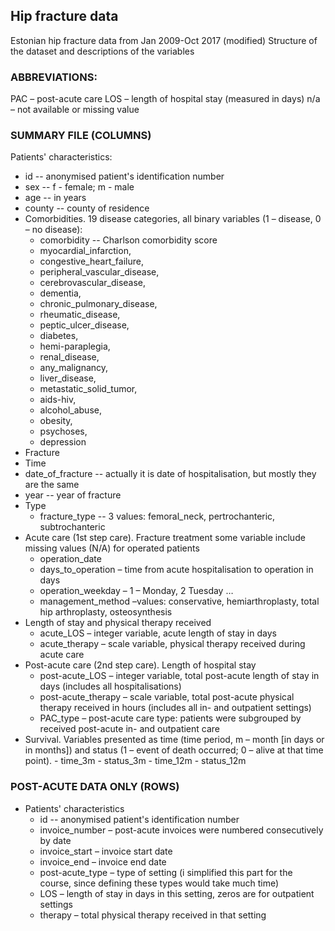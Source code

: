 ## Hip fracture data

Estonian hip fracture data from Jan 2009-Oct 2017 (modified)
Structure of the dataset and descriptions of the variables

### ABBREVIATIONS:
PAC – post-acute care
LOS – length of hospital stay (measured in days)
n/a – not available or missing value

### SUMMARY FILE (COLUMNS)
Patients' characteristics:

+	id -- anonymised patient's identification number
+	sex -- f - female; m - male
+	age -- in years
+	county -- county of residence
+	Comorbidities. 19 disease categories, all binary variables (1 – disease, 0 – no disease):
      - comorbidity -- Charlson comorbidity score
      - myocardial_infarction, 
      - congestive_heart_failure, 
      - peripheral_vascular_disease, 
      - cerebrovascular_disease, 
      - dementia, 
      - chronic_pulmonary_disease, 
      - rheumatic_disease, 
      - peptic_ulcer_disease, 
      - diabetes, 
      - hemi-paraplegia, 
      - renal_disease, 
      - any_malignancy, 
      - liver_disease, 
      - metastatic_solid_tumor, 
      - aids-hiv, 
      - alcohol_abuse, 
      - obesity, 
      - psychoses, 
      - depression
+	Fracture 
+ Time
+	date_of_fracture -- actually it is date of hospitalisation, but mostly they are the same
+ year -- year of fracture
+	Type
      -	fracture_type -- 3 values: femoral_neck, pertrochanteric, subtrochanteric
+	Acute care (1st step care). Fracture treatment some variable include missing values (N/A) for operated patients
    -	operation_date 
    -	days_to_operation – time from acute hospitalisation to operation in days
    -	operation_weekday – 1 – Monday, 2 Tuesday …
    -	management_method –values: conservative, hemiarthroplasty, total hip arthroplasty, osteosynthesis
+	Length of stay and physical therapy received
    -	acute_LOS – integer variable, acute length of stay in days
    -	acute_therapy – scale variable, physical therapy received during acute care
+	Post-acute care (2nd step care). Length of hospital stay
      -	post-acute_LOS – integer variable, total post-acute length of stay in days (includes all hospitalisations)
      -	post-acute_therapy – scale variable, total post-acute physical therapy received in hours (includes all in- and outpatient settings)
      -	PAC_type – post-acute care type: patients were subgrouped by received post-acute in- and outpatient care
+ Survival. Variables presented as time (time period, m – month [in days or in months]) and status (1 – event of death occurred; 0 – alive at that time point). 
      -	time_3m
      -	status_3m
      -	time_12m
      -	status_12m

### POST-ACUTE DATA ONLY (ROWS)
+	Patients' characteristics
    -	id -- anonymised patient's identification number
    -	invoice_number – post-acute invoices were numbered consecutively by date
    -	invoice_start – invoice start date
    -	invoice_end – invoice end date
    -	post-acute_type – type of setting (i simplified this part for the course, since defining these types would take much time)
    -	LOS – length of stay in days in this setting, zeros are for outpatient settings
    -	therapy – total physical therapy received in that setting

